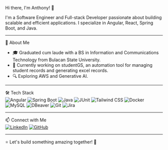 Hi there, I'm Anthony! 👋  

I'm a Software Engineer and Full-stack Developer passionate about building scalable and efficient applications. I specialize in Angular, React, Spring Boot, and Java.  

---  

🚀 About Me  
- 🎓 Graduated cum laude with a BS in Information and Communications Technology from Bulacan State University.  
- 💼 Currently working on studentGS, an automation tool for managing student records and generating excel records. 
- 🔍 Exploring AWS and Generative AI.  

---  

🛠️ Tech Stack  
![Angular](https://img.shields.io/badge/-Angular-DD0031?style=flat&logo=angular&logoColor=white)  ![Spring Boot](https://img.shields.io/badge/-Spring_Boot-6DB33F?style=flat&logo=spring-boot&logoColor=white)  ![Java](https://img.shields.io/badge/Java-ED8B00?style=flat&logo=java&logoColor=white)
 ![JUnit](https://img.shields.io/badge/-JUnit-25A162?style=flat&logo=junit5&logoColor=white) ![Tailwind CSS](https://img.shields.io/badge/-Tailwind_CSS-38B2AC?style=flat&logo=tailwind-css&logoColor=white)  ![Docker](https://img.shields.io/badge/-Docker-2496ED?style=flat&logo=docker&logoColor=white) ![MySQL](https://img.shields.io/badge/-MySQL-4479A1?style=flat&logo=mysql&logoColor=white)  ![DBeaver](https://img.shields.io/badge/-DBeaver-372923?style=flat&logo=dbeaver&logoColor=white) ![Git](https://img.shields.io/badge/-Git-F05032?style=flat&logo=git&logoColor=white)  ![Jira](https://img.shields.io/badge/-Jira-0052CC?style=flat&logo=jira&logoColor=white)  

---  

📫 Connect with Me  
[![LinkedIn](https://img.shields.io/badge/-LinkedIn-0077B5?style=flat&logo=linkedin&logoColor=white)](https://www.linkedin.com/in/anthony-obillo-b1280b25b/)  [![GitHub](https://img.shields.io/badge/-GitHub-181717?style=flat&logo=github&logoColor=white)](https://github.com/userantoni)  


---  

⭐ Let's build something amazing together! 🚀  
